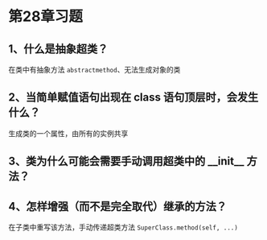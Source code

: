 # 第28章习题

## 1、什么是抽象超类？

在类中有抽象方法 `abstractmethod`、无法生成对象的类

## 2、当简单赋值语句出现在 class 语句顶层时，会发生什么？

生成类的一个属性，由所有的实例共享

## 3、类为什么可能会需要手动调用超类中的 \_\_init__ 方法？

## 4、怎样增强（而不是完全取代）继承的方法？

在子类中重写该方法，手动传递超类方法 `SuperClass.method(self, ...)`
